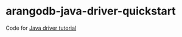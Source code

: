 # arangodb-java-driver-quickstart

Code for [Java driver tutorial](https://www.arangodb.com/tutorials/tutorial-sync-java-driver/)
